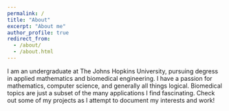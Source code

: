 ```yaml
---
permalink: /
title: "About"
excerpt: "About me"
author_profile: true
redirect_from: 
  - /about/
  - /about.html
---
```


I am an undergraduate at The Johns Hopkins University, pursuing degress in applied mathematics and biomedical engineering. I have a passion for mathematics, computer science, and generally all things logical. Biomedical topics are just a subset of the many applications I find fascinating. Check out some of my projects as I attempt to document my interests and work!